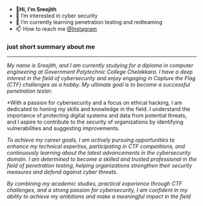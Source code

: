 - 👋**Hi, I’m Sreejith**
- 👀 I’m interested in cyber security
- 🌱 I’m currently learning penetration testing and redteaming 
- 📫 How to reach me 	[@Instagram](https://www.instagram.com/thesreejithc/)



### just short summary about me
----------------
*My name is Sreejith, and I am currently studying for a diploma in computer engineering at Government Polytechnic College Chelakkara. I have a deep interest in the field of cybersecurity and enjoy engaging in Capture the Flag (CTF) challenges as a hobby. My ultimate goal is to become a successful penetration tester.*

*With a passion for cybersecurity and a focus on ethical hacking, I am dedicated to honing my skills and knowledge in the field. I understand the importance of protecting digital systems and data from potential threats, and I aspire to contribute to the security of organizations by identifying vulnerabilities and suggesting improvements.

*To achieve my career goals, I am actively pursuing opportunities to enhance my technical expertise, participating in CTF competitions, and continuously learning about the latest advancements in the cybersecurity domain. I am determined to become a skilled and trusted professional in the field of penetration testing, helping organizations strengthen their security measures and defend against cyber threats.*

*By combining my academic studies, practical experience through CTF challenges, and a strong passion for cybersecurity, I am confident in my ability to achieve my ambitions and make a meaningful impact in the field*




<!---
itsmesreejith/itsmesreejith is a ✨ special ✨ repository because its `README.md` (this file) appears on your GitHub profile.
You can click the Preview link to take a look at your changes.
--->
